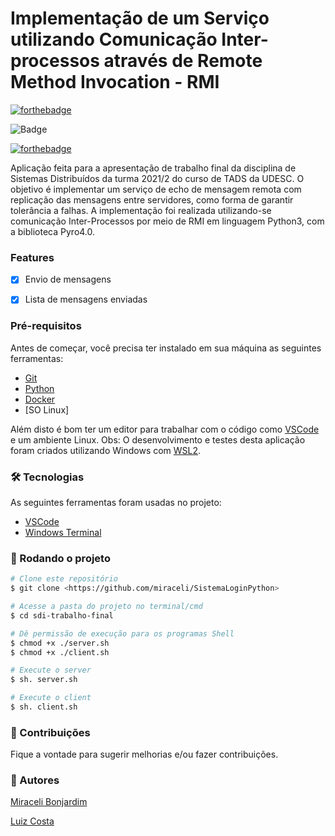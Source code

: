 # Implementação de um Serviço utilizando Comunicação Inter-processos através de Remote Method Invocation - RMI

[![forthebadge](https://forthebadge.com/images/badges/made-with-python.svg)](https://forthebadge.com)

![Badge](https://img.shields.io/badge/Made_with-docker-%237159c1?style=for-the-badge&logo=docker&labelColor=blue&color=darkblue&logoColor=white)

[![forthebadge](https://forthebadge.com/images/badges/works-on-my-machine.svg)](https://forthebadge.com)


Aplicação feita para a apresentação de trabalho final da disciplina de Sistemas Distribuídos da turma 2021/2 do curso de TADS da UDESC. 
O objetivo é implementar um serviço de echo de mensagem remota com replicação das mensagens entre servidores, como forma de garantir tolerância a falhas.
A implementação foi realizada utilizando-se comunicação Inter-Processos por meio de RMI em linguagem Python3, com a biblioteca Pyro4.0.

### Features

- [x] Envio de mensagens
- [x] Lista de mensagens enviadas


### Pré-requisitos

Antes de começar, você precisa ter instalado em sua máquina as seguintes ferramentas:
- [Git](https://git-scm.com)
- [Python](https://www.python.org/downloads/)
- [Docker](https://www.docker.com/get-started)
- [SO Linux]
 
Além disto é bom ter um editor para trabalhar com o código como [VSCode](https://code.visualstudio.com/) e um ambiente Linux. Obs: O desenvolvimento e testes desta aplicação foram criados utilizando Windows com [WSL2](https://docs.microsoft.com/pt-br/windows/wsl/install).

### 🛠 Tecnologias

As seguintes ferramentas foram usadas no projeto:

- [VSCode](https://code.visualstudio.com/)
- [Windows Terminal](https://www.microsoft.com/pt-br/p/windows-terminal/9n0dx20hk701)

### 🎲 Rodando o projeto

```bash
# Clone este repositório
$ git clone <https://github.com/miraceli/SistemaLoginPython>

# Acesse a pasta do projeto no terminal/cmd
$ cd sdi-trabalho-final

# Dê permissão de execução para os programas Shell
$ chmod +x ./server.sh
$ chmod +x ./client.sh

# Execute o server 
$ sh. server.sh

# Execute o client
$ sh. client.sh
```


### 🔧 Contribuições
Fique a vontade para sugerir melhorias e/ou fazer contribuições.


### 🎯 Autores
[Miraceli Bonjardim](https://linkedin.com/in/miraceli)

[Luiz Costa](https://github.com/LuizCostaa)
